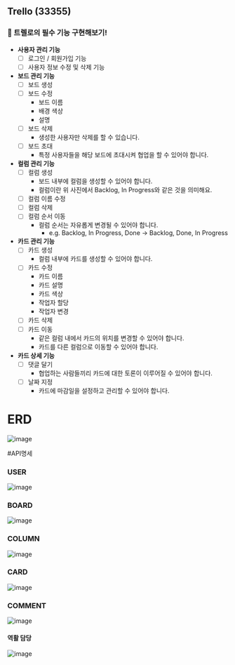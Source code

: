 ## Trello (33355)

### **🚀** 트렐로의 필수 기능 구현해보기!

- **사용자 관리 기능**
    - [ ]  로그인 / 회원가입 기능
    - [ ]  사용자 정보 수정 및 삭제 기능
- **보드 관리 기능**
    - [ ]  보드 생성
    - [ ]  보드 수정
        - 보드 이름
        - 배경 색상
        - 설명
    - [ ]  보드 삭제
        - 생성한 사용자만 삭제를 할 수 있습니다.
    - [ ]  보드 초대
        - 특정 사용자들을 해당 보드에 초대시켜 협업을 할 수 있어야 합니다.
- **컬럼 관리 기능**
    - [ ]  컬럼 생성
        - 보드 내부에 컬럼을 생성할 수 있어야 합니다.
        - 컬럼이란 위 사진에서 Backlog, In Progress와 같은 것을 의미해요.
    - [ ]  컬럼 이름 수정
    - [ ]  컬럼 삭제
    - [ ]  컬럼 순서 이동
        - 컬럼 순서는 자유롭게 변경될 수 있어야 합니다.
            - e.g. Backlog, In Progress, Done → Backlog, Done, In Progress
- **카드 관리 기능**
    - [ ]  카드 생성
        - 컬럼 내부에 카드를 생성할 수 있어야 합니다.
    - [ ]  카드 수정
        - 카드 이름
        - 카드 설명
        - 카드 색상
        - 작업자 할당
        - 작업자 변경
    - [ ]  카드 삭제
    - [ ]  카드 이동
        - 같은 컬럼 내에서 카드의 위치를 변경할 수 있어야 합니다.
        - 카드를 다른 컬럼으로 이동할 수 있어야 합니다.
- **카드 상세 기능**
    - [ ]  댓글 달기
        - 협업하는 사람들끼리 카드에 대한 토론이 이루어질 수 있어야 합니다.
    - [ ]  날짜 지정
        - 카드에 마감일을 설정하고 관리할 수 있어야 합니다.

# ERD
![image](https://github.com/3355-Project/3355/assets/134623719/f810abfe-7ad7-496f-817f-99424f01a0dc)


#API명세
### USER
![image](https://github.com/3355-Project/3355/assets/134623719/1396d56d-22c0-4417-b624-5f46d094f74a)

### BOARD
![image](https://github.com/3355-Project/3355/assets/134623719/6f68563f-32dc-4187-b9d3-70e9b06ea451)

### COLUMN
![image](https://github.com/3355-Project/3355/assets/134623719/cd7a7f2b-8467-4e4c-8851-2657a16792b1)

### CARD
![image](https://github.com/3355-Project/3355/assets/134623719/5cc6a828-5052-49ef-a8f1-2b4344b94462)

### COMMENT
![image](https://github.com/3355-Project/3355/assets/134623719/19e047a1-6f35-45f6-996f-6a1b74901eb4)

#### 역활 담당
![image](https://github.com/3355-Project/3355/assets/134623719/6325f776-c7cb-465b-a023-fd75479049ea)






